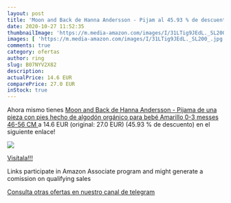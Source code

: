 ```yaml
---
layout: post
title: 'Moon and Back de Hanna Andersson - Pijam al 45.93 % de descuento'
date: 2020-10-27 11:52:35
thumbnailImage: 'https://m.media-amazon.com/images/I/31LTig9JEdL._SL200_.jpg'
images: [ 'https://m.media-amazon.com/images/I/31LTig9JEdL._SL200_.jpg' ]
comments: true
category: ofertas
author: ring
slug: B07NYV2X82
description:
actualPrice: 14.6 EUR
comparePrice: 27.0 EUR
inStock: true
---
```


Ahora mismo tienes [Moon and Back de Hanna Andersson - Pijama de una pieza con pies hecho de algodón orgánico para bebé  Amarillo  0-3 messes  46-56 CM ](https://www.amazon.es/dp/B07NYV2X82/?tag=tolees-21) a 14.6 EUR (original: 27.0 EUR) (45.93 %  de descuento) en el siguiente enlace!

[![](https://m.media-amazon.com/images/I/31LTig9JEdL._SL200_.jpg)](https://www.amazon.es/dp/B07NYV2X82/?tag=tolees-21)

[Visítala!!!](https://www.amazon.es/dp/B07NYV2X82/?tag=tolees-21)

Links participate in Amazon Associate program and might generate a comission on qualifying sales

[Consulta otras ofertas en nuestro canal de telegram](https://t.me/s/ofertas25)
